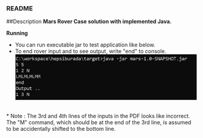### README

##Description
<strong> Mars Rover Case solution with implemented Java.</strong>

<strong>Running </strong><br/>
* You can run executable jar to test application like below.<br/>
* To end rover input and to see output, write "end" to console.<br/>
![img.png](img.png)

<br/>
* Note : The 3rd and 4th lines of the inputs in the PDF looks like incorrect.
  The "M" command, which should be at the end of the 3rd line, is assumed to be accidentally shifted to the bottom line.